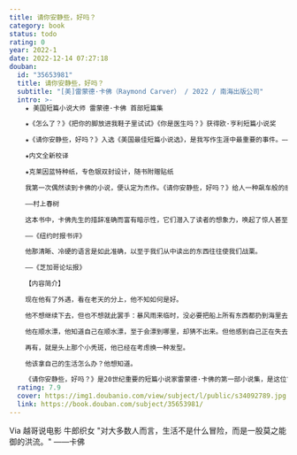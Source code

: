 ```yaml
---
title: 请你安静些，好吗？
category: book
status: todo
rating: 0
year: 2022-1
date: 2022-12-14 07:27:18
douban:
  id: "35653981"
  title: 请你安静些，好吗？
  subtitle: "[美]雷蒙德·卡佛（Raymond Carver） / 2022 / 南海出版公司"
  intro: >-
    ★ 美国短篇小说大师 雷蒙德·卡佛 首部短篇集

    ★《怎么了？》《把你的脚放进我鞋子里试试》《你是医生吗？》获得欧·亨利短篇小说奖

    ★《请你安静些，好吗？》入选《美国最佳短篇小说选》，是我写作生涯中最重要的事件。——雷蒙德·卡佛

    ★内文全新校译

    ★克莱因蓝特种纸，专色银双封设计，随书附赠贴纸

    我第一次偶然读到卡佛的小说，便认定为杰作。《请你安静些，好吗？》给人一种飙车般的感觉。雷蒙德·卡佛终其一生，拼命坚持写作雷蒙德·卡佛的故事。由于他通过写作稍稍拯救了自己，我们也往往会获得些许拯救。这大概就是全世界读者热心阅读卡佛作品的理由之一。

    ——村上春树

    这本书中，卡佛先生的措辞准确而富有暗示性，它们潜入了读者的想象力，唤起了惊人甚至令人羞耻的期待。

    ——《纽约时报书评》

    他那清晰、冷硬的语言是如此准确，以至于我们从中读出的东西往往使我们战栗。

    ——《芝加哥论坛报》

    【内容简介】

    现在他有了外遇，看在老天的分上，他不知如何是好。

    他不想继续下去，但也不想就此罢手：暴风雨来临时，没必要把船上所有东西都扔到海里去。

    他在顺水漂，他知道自己在顺水漂，至于会漂到哪里，却猜不出来。但他感到自己正在失去对所有事情的掌控。所有事情。

    再有，就是头上那个小秃斑，他已经在考虑换一种发型。

    他该拿自己的生活怎么办？他想知道。

    《请你安静些，好吗？》是20世纪重要的短篇小说家雷蒙德·卡佛的第一部小说集，是这位“改变小说走向”的大师的文学起点。失业，失眠，失婚，破产，外遇，一团乱麻的生活……卡佛以极简却精准的文字，将普通人的种种生活境遇写得朴实而暗含张力。生活的疑问常常没有答案，但我们会在书中看见自己，也看见一位伟大作家的起航。
  rating: 7.9
  cover: https://img1.doubanio.com/view/subject/l/public/s34092789.jpg
  link: https://book.douban.com/subject/35653981/
---
```


Via 越哥说电影 牛郎织女 "对大多数人而言，生活不是什么冒险，而是一股莫之能御的洪流。" ——卡佛